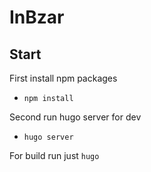# InBzar

## Start

First install npm packages

- `npm install`

Second run hugo server for dev

- `hugo server`

For build run just `hugo`
